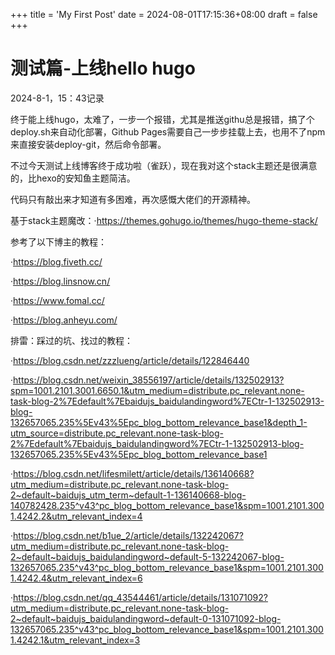 +++
title = 'My First Post'
date = 2024-08-01T17:15:36+08:00
draft = false
+++

# 测试篇-上线hello hugo

2024-8-1，15：43记录

终于能上线hugo，太难了，一步一个报错，尤其是推送githu总是报错，搞了个deploy.sh来自动化部署，Github Pages需要自己一步步挂载上去，也用不了npm来直接安装deploy-git，然后命令部署。



不过今天测试上线博客终于成功啦（雀跃），现在我对这个stack主题还是很满意的，比hexo的安知鱼主题简洁。

代码只有敲出来才知道有多困难，再次感慨大佬们的开源精神。



基于stack主题魔改：·https://themes.gohugo.io/themes/hugo-theme-stack/



参考了以下博主的教程：

·https://blog.fiveth.cc/

·https://blog.linsnow.cn/

·https://www.fomal.cc/

·https://blog.anheyu.com/





排雷：踩过的坑、找过的教程：

·https://blog.csdn.net/zzzlueng/article/details/122846440



·https://blog.csdn.net/weixin_38556197/article/details/132502913?spm=1001.2101.3001.6650.1&utm_medium=distribute.pc_relevant.none-task-blog-2%7Edefault%7Ebaidujs_baidulandingword%7ECtr-1-132502913-blog-132657065.235%5Ev43%5Epc_blog_bottom_relevance_base1&depth_1-utm_source=distribute.pc_relevant.none-task-blog-2%7Edefault%7Ebaidujs_baidulandingword%7ECtr-1-132502913-blog-132657065.235%5Ev43%5Epc_blog_bottom_relevance_base1



·https://blog.csdn.net/lifesmilett/article/details/136140668?utm_medium=distribute.pc_relevant.none-task-blog-2~default~baidujs_utm_term~default-1-136140668-blog-140782428.235^v43^pc_blog_bottom_relevance_base1&spm=1001.2101.3001.4242.2&utm_relevant_index=4



·https://blog.csdn.net/b1ue_2/article/details/132242067?utm_medium=distribute.pc_relevant.none-task-blog-2~default~baidujs_baidulandingword~default-5-132242067-blog-132657065.235^v43^pc_blog_bottom_relevance_base1&spm=1001.2101.3001.4242.4&utm_relevant_index=6



·https://blog.csdn.net/qq_43544461/article/details/131071092?utm_medium=distribute.pc_relevant.none-task-blog-2~default~baidujs_baidulandingword~default-0-131071092-blog-132657065.235^v43^pc_blog_bottom_relevance_base1&spm=1001.2101.3001.4242.1&utm_relevant_index=3